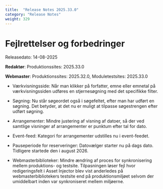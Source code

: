 ```yaml
---
title:  "Release Notes 2025.33.0"
category: "Release Notes"
weight: 329
---  
```


# Fejlrettelser og forbedringer

Releasedato: 14-08-2025

**Redaktør**: Produktionssites: 2025.33.0

**Webmaster**: Produktionssites: 2025.32.0, Moduletestsites: 2025.33.0 

- Værkvisningsside: Når man klikker på forfatter, emne eller emnetal på værkvisningssiden udføres en stjernesøgning med det specifikke filter. 

- Søgning: Nu står søgeordet også i søgefeltet, efter man har udført en søgning. Det betyder, at det nu er muligt at tilpasse søgestrengen efter udført søgning. 

- Arrangementer: Mindre justering af visning af datoer, så der ved samtlige visninger af arrangementer er punktum efter tal for dato. 

- Event-feed: Kategori for arrangementer udstilles nu i event-feedet. 

- Pauseperiode for reserveringer: Datovælger starter nu på dags dato. Tidligere startede den i august 2026. 

- Webmasterbiblioteker: Mindre ændring af proces for synkronisering mellem produktions- og testsite. Tilpasningen løser fejl hvor redigeringsfelt i Asset Injector blev vist anderledes på webmasterbibliotekers testsite end på produktionsmiljøet selvom der umiddelbart inden var synkroniseret mellem miljøerne. 
